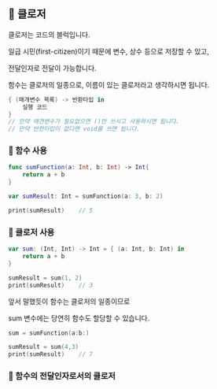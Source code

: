 ## 📌 클로저

클로저는 코드의 블럭입니다.

일급 시민(first-citizen)이기 때문에 변수, 상수 등으로 저장할 수 있고,

전달인자로 전달이 가능합니다.

함수는 클로저의  일종으로, 이름이 있는 클로저라고 생각하시면 됩니다.

```swift
{ (매개변수 목록) -> 반환타입 in
	실행 코드
}
// 만약 매견변수가 필요없으면 ()만 쓰시고 사용하시면 됩니다.
// 만약 반한타입이 없다면 void를 쓰면 됩니다.
```

### 📐 함수 사용

```swift
func sumFunction(a: Int, b: Int) -> Int{
	return a + b
}

var sumResult: Int = sumFunction(a: 3, b: 2)

print(sumResult)	// 5
```
### 📐 클로저 사용

```swift
var sum: (Int, Int) -> Int = { (a: Int, b: Int) in
	return a + b
}

sumResult = sum(1, 2)
print(sumResult)	// 3
```

앞서 말했듯이 함수는 클로저의 일종이므로

sum 변수에는 당연히 함수도 할당할 수 있습니다.

```swift
sum = sumFunction(a:b:)

sumResult = sum(4,3)
print(sumResult)	// 7
```

### 📐 함수의 전달인자로서의 클로저
